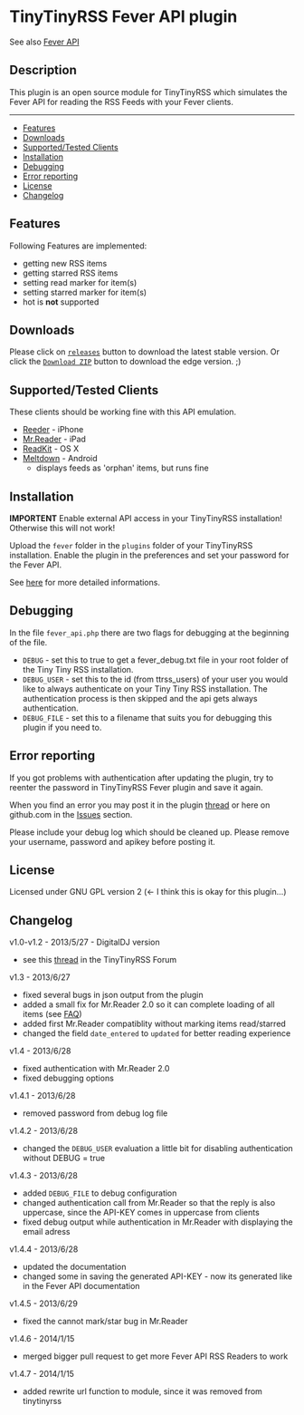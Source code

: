 # TinyTinyRSS Fever API plugin

See also [Fever API](fever-api.md)

## Description

This plugin is an open source module for TinyTinyRSS which simulates the Fever API for reading the RSS Feeds with your Fever clients.

- - -

* <a href="#features">Features</a>
* <a href="#download">Downloads</a>
* <a href="#supported">Supported/Tested Clients</a>
* <a href="#installation">Installation</a>
* <a href="#debug">Debugging</a>
* <a href="#error">Error reporting</a>
* <a href="#license">License</a>
* <a href="#changelog">Changelog</a>

## <a name="features">Features</a>

Following Features are implemented:

* getting new RSS items
* getting starred RSS items
* setting read marker for item(s)
* setting starred marker for item(s)
* hot is **not** supported

## <a name="downloads">Downloads</a>

Please click on [```releases```](https://github.com/dasmurphy/tinytinyrss-fever-plugin/releases) button to download the latest stable version. Or click the [```Download ZIP```](https://github.com/dasmurphy/tinytinyrss-fever-plugin/archive/master.zip) button to download the edge version. ;)

## <a name="supported">Supported/Tested Clients</a>

These clients should be working fine with this API emulation.

* [Reeder](http://reederapp.com) - iPhone
* [Mr.Reader](http://www.curioustimes.de/mrreader/index.html) - iPad
* [ReadKit](http://readkitapp.com) - OS X
* [Meltdown](https://github.com/phubbard/Meltdown) - Android
  * displays feeds as 'orphan' items, but runs fine

## <a name="installation">Installation</a>

**IMPORTENT** Enable external API access in your TinyTinyRSS installation! Otherwise this will not work!

Upload the ```fever``` folder in the ```plugins``` folder of your TinyTinyRSS installation. Enable the plugin in the preferences and set your password for the Fever API.

See [here](http://tt-rss.org/forum/viewtopic.php?f=22&t=1981) for more detailed informations.

## <a name="debug">Debugging</a>

In the file ```fever_api.php``` there are two flags for debugging at the beginning of the file.

* ```DEBUG``` - set this to true to get a fever_debug.txt file in your root folder of the Tiny Tiny RSS installation.
* ```DEBUG_USER``` - set this to the id (from ttrss_users) of your user you would like to always authenticate on your Tiny Tiny RSS installation. The authentication process is then skipped and the api gets always authentication.
* ```DEBUG_FILE``` - set this to a filename that suits you for debugging this plugin if you need to.

## <a name="error">Error reporting</a>

If you got problems with authentication after updating the plugin, try to reenter the password in TinyTinyRSS Fever plugin and save it again.

When you find an error you may post it in the plugin [thread](http://tt-rss.org/forum/viewtopic.php?f=22&t=1981) or here on github.com in the [Issues](https://github.com/dasmurphy/tinytinyrss-fever-plugin/issues/) section.

Please include your debug log which should be cleaned up. Please remove your username, password and apikey before posting it.

## <a name="license">License</a>

Licensed under GNU GPL version 2 (<- I think this is okay for this plugin…)

## <a name="changelog">Changelog</a>

v1.0-v1.2 - 2013/5/27 - DigitalDJ version

* see this [thread](http://tt-rss.org/forum/viewtopic.php?f=22&t=1981) in the TinyTinyRSS Forum

v1.3 - 2013/6/27

* fixed several bugs in json output from the plugin
* added a small fix for Mr.Reader 2.0 so it can complete loading of all items (see [FAQ](http://www.curioustimes.de/mrreader/faq/))
* added first Mr.Reader compatiblity without marking items read/starred
* changed the field ```date_entered``` to ```updated``` for better reading experience

v1.4 - 2013/6/28

* fixed authentication with Mr.Reader 2.0
* fixed debugging options

v1.4.1 - 2013/6/28

* removed password from debug log file

v1.4.2 - 2013/6/28

* changed the ```DEBUG_USER``` evaluation a little bit for disabling authentication without DEBUG = true

v1.4.3 - 2013/6/28

* added ```DEBUG_FILE``` to debug configuration
* changed authentication call from Mr.Reader so that the reply is also uppercase, since the API-KEY comes in uppercase from clients
* fixed debug output while authentication in Mr.Reader with displaying the email adress

v1.4.4 - 2013/6/28

* updated the documentation
* changed some in saving the generated API-KEY - now its generated like in the Fever API documentation

v1.4.5 - 2013/6/29

* fixed the cannot mark/star bug in Mr.Reader

v1.4.6 - 2014/1/15

* merged bigger pull request to get more Fever API RSS Readers to work

v1.4.7 - 2014/1/15

* added rewrite url function to module, since it was removed from tinytinyrss
